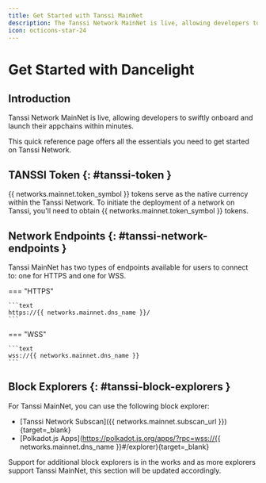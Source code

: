 ```yaml
---
title: Get Started with Tanssi MainNet
description: The Tanssi Network MainNet is live, allowing developers to leverage the decentralized protocol to launch appchains with Ethereum-grade secutiry in minutes.
icon: octicons-star-24
---
```


# Get Started with Dancelight

## Introduction

Tanssi Network MainNet is live, allowing developers to swiftly onboard and launch their appchains within minutes.

This quick reference page offers all the essentials you need to get started on Tanssi Network.

## TANSSI Token {: #tanssi-token }

{{ networks.mainnet.token_symbol }} tokens serve as the native currency within the Tanssi Network. To initiate the deployment of a network on Tanssi, you'll need to obtain {{ networks.mainnet.token_symbol }} tokens.

## Network Endpoints {: #tanssi-network-endpoints }

Tanssi MainNet has two types of endpoints available for users to connect to: one for HTTPS and one for WSS.

=== "HTTPS"

    ```text
    https://{{ networks.mainnet.dns_name }}/
    ```

=== "WSS"

    ```text
    wss://{{ networks.mainnet.dns_name }}
    ```

## Block Explorers {: #tanssi-block-explorers }

For Tanssi MainNet, you can use the following block explorer:

- [Tanssi Network Subscan]({{ networks.mainnet.subscan_url }}){target=\_blank}
- [Polkadot.js Apps](https://polkadot.js.org/apps/?rpc=wss://{{ networks.mainnet.dns_name }}#/explorer){target=\_blank}

Support for additional block explorers is in the works and as more explorers support Tanssi MainNet, this section will be updated accordingly.
